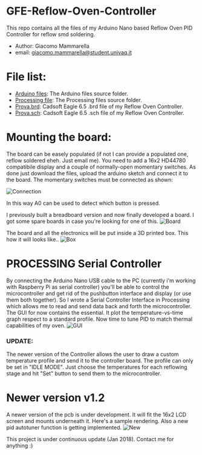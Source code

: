 # GFE-Reflow-Oven-Controller
This repo contains all the files of my Arduino Nano based Reflow Oven PID Controller for reflow smd soldering.

* Author: Giacomo Mammarella
* email: giacomo.mammarella@student.univaq.it

# File list:
* [Arduino files](https://github.com/giacu92/Reflow-Oven-Controller/tree/master/GFE_Reflow_Oven_Controller): The Arduino files source folder.
* [Processing file](https://github.com/giacu92/Reflow-Oven-Controller/tree/master/Processing/Reflow_oven_serial_controller): The Processing files source folder.
* [Prova.brd](https://github.com/giacu92/GFE-Reflow-Oven-Controller/blob/master/Prova.brd): Cadsoft Eagle 6.5 .brd file of my Reflow Oven Controller. 
* [Prova.sch](https://github.com/giacu92/GFE-Reflow-Oven-Controller/blob/master/Prova.sch): Cadsoft Eagle 6.5 .sch file of my Reflow Oven Controller.

# Mounting the board:
The board can be easely populated (if not I can provide a populated one, reflow soldered eheh. Just email me). You need to add a 16x2 HD44780 compatibile display and a couple of normally-open momentary switches. As done just download the files, upload the arduino sketch and connect it to the board.
The momentary switches must be connected as shown:

![Connection](http://i65.tinypic.com/2lwvm1l.png)

In this way A0 can be used to detect which button is pressed.

I previously built a breadboard version and now finally developed a board. I got some spare boards in case you're looking for one of this.
![Board](http://i68.tinypic.com/24o6quf.jpg)

The board and all the electronics will be put inside a 3D printed box. This how it will looks like..
![Box](http://i63.tinypic.com/ae1bwy.jpg)

# PROCESSING Serial Controller
By connecting the Arduino Nano USB cable to the PC (currently i'm working with Raspberry Pi as serial controller) you'll be able to control the microcontroller and get rid of the pushbutton interface and display (or use them both together). So I wrote a Serial Controller Interface in Processing which allows me to read and send data back and forth the microcontroller.
The GUI for now contains the essential. It plot the temperature-vs-time graph respect to a standard profile. Now time to tune PID to match thermal capabilities of my oven.
![GUI](http://i68.tinypic.com/8wd15v.png)

### UPDATE:
The newer version of the Controller allows the user to draw a custom temperature profile and send it to the controller board. The profile can only be set in "IDLE MODE". Just choose the temperatures for each reflowing stage and hit "Set" button to send them to the microcontroller.

# Newer version v1.2
A newer version of the pcb is under development. It will fit the 16x2 LCD screen and mounts underneath it. Here's a sample rendering. Also a new pid autotuner function is getting implemented.
![New](http://i65.tinypic.com/14tse94.png)

This project is under continuous update (Jan 2018). Contact me for anything :)

